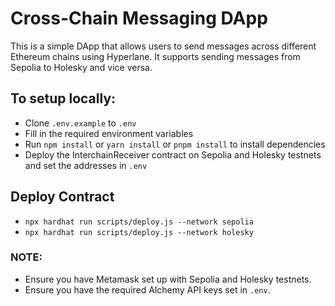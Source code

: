 # Cross-Chain Messaging DApp

This is a simple DApp that allows users to send messages across different Ethereum chains using Hyperlane. It supports sending messages from Sepolia to Holesky and vice versa.

## To setup locally:

- Clone `.env.example` to `.env`
- Fill in the required environment variables
- Run `npm install` or `yarn install` or `pnpm install` to install dependencies
- Deploy the InterchainReceiver contract on Sepolia and Holesky testnets and set the addresses in `.env`

## Deploy Contract

- `npx hardhat run scripts/deploy.js --network sepolia`
- `npx hardhat run scripts/deploy.js --network holesky`

### NOTE:

- Ensure you have Metamask set up with Sepolia and Holesky testnets.
- Ensure you have the required Alchemy API keys set in `.env`.
